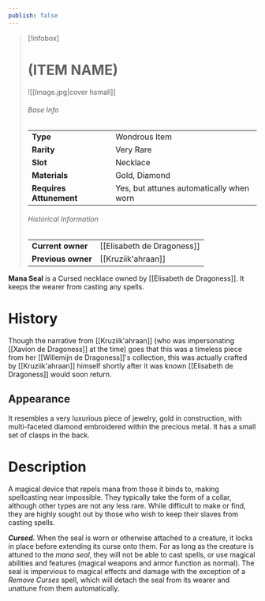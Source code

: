 ```yaml
---
publish: false
---
```


> [!infobox]  
> # (ITEM NAME)
> ![[Image.jpg|cover hsmall]]
> ###### Base Info
> | | |
> |---|---|
> | **Type** | Wondrous Item |
> | **Rarity** | Very Rare |
> | **Slot** | Necklace |
> | **Materials** | Gold, Diamond |
> | **Requires Attunement** | Yes, but attunes automatically when worn |
> ###### Historical Information
> | | |
> |---|---|
> | **Current owner** | [[Elisabeth de Dragoness]] |
> | **Previous owner** |  [[Kruziik'ahraan]] |

**Mana Seal** is a Cursed necklace owned by [[Elisabeth de Dragoness]]. It keeps the wearer from casting any spells.
# History
Though the narrative from [[Kruziik'ahraan]] (who was impersonating [[Xavion de Dragoness]] at the time) goes that this was a timeless piece from her [[Willemijn de Dragoness]]'s collection, this was actually crafted by [[Kruziik'ahraan]] himself shortly after it was known [[Elisabeth de Dragoness]] would soon return.
## Appearance
It resembles a very luxurious piece of jewelry, gold in construction, with multi-faceted diamond embroidered within the precious metal. It has a small set of clasps in the back.
# Description
A magical device that repels mana from those it binds to, making spellcasting near impossible. They typically take the form of a collar, although other types are not any less rare. While difficult to make or find, they are highly sought out by those who wish to keep their slaves from casting spells.

_**Cursed.**_ When the seal is worn or otherwise attached to a creature, it locks in place before extending its curse onto them. For as long as the creature is attuned to the _mana seal_, they will not be able to cast spells, or use magical abilities and features (magical weapons and armor function as normal). The seal is impervious to magical effects and damage with the exception of a *Remove Curses* spell, which will detach the seal from its wearer and unattune from them automatically.